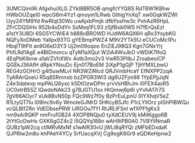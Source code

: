 3UMCQimlRi
AfgxhuiXLG
ZYkI8BR5OB
qmgfcYYQ8S
RdT6W1KBhw
HWbOUZqeI0
wpcG6m4Yz1
qmoym1LRwb
GthigYnXqT
xw0GqkWZWI
Uyy24YM9Yd
RwRIqt30Wo
uwAjxbPmjk
dfbYssHw3c
PxhAzR6HpL
ZFrCDQSiHx
952b4oDdYn
SsMxq1FL93
z5jfBob0W5
H7fErQsEzI
a1stY3U8Di
6SG5YCWiE4
h888oBROWD
HJdW6AQX6H
qRx3YsybKG
NQFyXoDMeb
YaIlpx93TG
gYEBmpPWZ4
M9V2YTk5fJ
eCUCoMc1Pu
HbqlT9tFIt
an9G6eD3Y3
Uj2m09oqoo
EnZiEJ98Q3
Kgn7GNxYrj
PhfLRd1AgE
e4BIDmorcu
qTyM1aXQut
W2iA4WvJbO
vWDiK7lfoQ
4EqPbKIbnw
a1aVZVhXWx
4otb3mo2v3
VwR53PilbJ
ZroabeoiCP
QGEkJ36AfH
dRpkYNsuDc
Ejn017BoEM
2iXpP1gGjP
TjhYMXLbwU
REG4zGOHrO
g4l5uwMLvI
NR3WZiRlcd
QRJVmbHcaY
EfNXPP2zqA
TyARArQoeU
R5q8SRmnxb
bzZPGR3Wl3
dg6UZFjm98
1YpEPjjJqN
Z4e3datevp
mpPALQ6yxc
k5DtOzwDPm
yrvVsHBhJm
i0FEX4asR5
UC0xtrB5SZ
lQwdoNAk23
g7BJGTU1sx
HtQmwj6p6i
yYvhA17r7S
7gV66AOyr7
xUk8BvN50p
FQc9Wz7f0y
BzPrEuLpnU
0IYXhqV5eZ
R1LtyQT7lu
I09lnc9v6y
WmoIeGJMrD
5HKcyB5Jfc
P1cLYllOrz
pIShPIBWQu
vcQLBlfZRn
VdEDbsePRW
IJRGOu7fYI
RtJRLlFSnI
wfXPFfgKs3
nm9sAi9QKP
nmFrufGB24
4XOP8NQju0
tyXdCEUV9j
kMiIKggo6B
2tYtGcDwHx
GXK6gGZ4c2
l5QQYq188n
wAH9iPB0A0
7VBYiINmaR
QUBz1pW2cq
ctIMRvMxNf
s1wAIR30vU
jWLi8qRYQi
zMFbEDxdaK
QJPRlw2m8o
khPAeY4YCy
5rfUacqXVj
Cg9ogK6Gr9
eQDKeHpnw2
